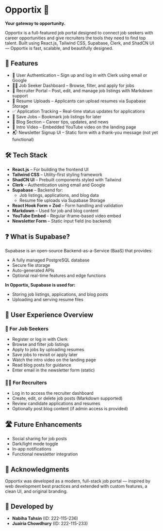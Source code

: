 # Opportix 🧭  
**Your gateway to opportunity.**

Opportix is a full-featured job portal designed to connect job seekers with career opportunities and give recruiters the tools they need to find top talent. Built using React.js, Tailwind CSS, Supabase, Clerk, and ShadCN UI — Opportix is fast, scalable, and beautifully designed.



## 🚀 Features

- 🔐 User Authentication – Sign up and log in with Clerk using email or Google  
- 🧑‍💼 Job Seeker Dashboard – Browse, filter, and apply for jobs  
- 🏢 Recruiter Portal – Post, edit, and manage job listings with Markdown support  
- 📄 Resume Uploads – Applicants can upload resumes via Supabase Storage  
- ✅ Application Tracking – Real-time status updates for applications  
- 💾 Save Jobs – Bookmark job listings for later  
- 📰 Blog Section – Career tips, updates, and news  
- 🎥 Intro Video – Embedded YouTube video on the landing page  
- 📬 Newsletter Signup UI – Static form with a thank-you message (not yet functional)



## 🛠 Tech Stack

- **React.js** – For building the frontend UI  
- **Tailwind CSS** – Utility-first styling framework  
- **ShadCN UI** – Prebuilt components styled with Tailwind  
- **Clerk** – Authentication using email and Google  
- **Supabase** – Backend for:
  - Job listings, applications, and blog data  
  - Resume file uploads via Supabase Storage  
- **React Hook Form + Zod** – Form handling and validation  
- **Markdown** – Used for job and blog content  
- **YouTube Embed** – Regular iframe-based video embed  
- **Newsletter Form** – Static input field (no backend)


## ❓ What is Supabase?

Supabase is an open-source Backend-as-a-Service (BaaS) that provides:

- A fully managed PostgreSQL database  
- Secure file storage  
- Auto-generated APIs  
- Optional real-time features and edge functions

**In Opportix, Supabase is used for:**

- Storing job listings, applications, and blog posts  
- Uploading and serving resume files



## 🧠 User Experience Overview

### 👤 For Job Seekers

- Register or log in with Clerk  
- Browse and filter job listings  
- Apply to jobs by uploading resumes  
- Save jobs to revisit or apply later  
- Watch the intro video on the landing page  
- Read blog posts for guidance  
- Enter email in the newsletter form (static)

### 🧑‍💼 For Recruiters

- Log in to access the recruiter dashboard  
- Create, edit, or delete job posts (Markdown supported)  
- Review candidate applications and resumes  
- Optionally post blog content (if admin access is provided)


## 🛣️ Future Enhancements

- Social sharing for job posts  
- Dark/light mode toggle  
- In-app notifications  
- Functional newsletter integration


## 🙌 Acknowledgments

Opportix was developed as a modern, full-stack job portal — inspired by web development best practices and extended with custom features, a clean UI, and original branding.


## 👥 Developed by

- **Nabiha Tahsin** (ID: 222-115-236)  
- **Juairia Chowdhury** (ID: 222-115-233)
